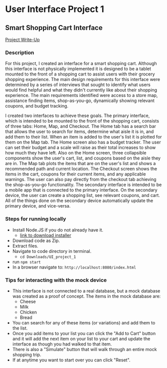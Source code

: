# User Interface Project 1
## Smart Shopping Cart Interface
[Project Write-Up](https://chambersanna99.wixsite.com/ui-portfolio/projects-7)

### Description
For this project, I created an interface for a smart shopping cart. Although this interface is not physically implemented it is designed to be a tablet mounted to the front of a shopping cart to assist users with their grocery shopping experience. The main design requirements for this interface were determined by a series of interviews that sought to identify what users would find helpful and what they didn't currently like about their shopping experience. The main requirements identified were access to a store map, assistance finding items, shop-as-you-go, dynamically showing relevant coupons, and budget tracking.

I created two interfaces to achieve these goals. The primary interface, which is intended to be mounted to the front of the shopping cart, consists of three tabs: Home, Map, and Checkout. The Home tab has a search bar that allows the user to search for items, determine what aisle it is in, and add them to their list. When an item is added to the user's list it is plotted for them on the Map tab. The Home screen also has a budget tracker. The user can set their budget and a scale will raise as their total increases to show how much they have left. Also on the Home screen, three collapsible components show the user's cart, list, and coupons based on the aisle they are in. The Map tab plots the items that are on the user's list and shows a recommended path and current location. The Checkout screen shows the items in the cart, coupons for their current items, and any applicable warnings. The user can also pay directly from the checkout tab achieving the shop-as-you-go functionality. The secondary interface is intended to be a mobile app that is connected to the primary interface. On the secondary device, the user can create a shopping list, see relevant coupons, and cart. All of the things done on the secondary device automatically update the primary device, and vice-versa.

### Steps for running locally
* Install Node.JS if you do not already have it.
  * [link to download installer](https://nodejs.org/en/download/)
* Download code as Zip.
* Extract files.
* Navigate to code directory in terminal.
  * `cd Downloads/UI_project_1`
* run `npm start`
* In a browser navigate to: `http://localhost:8080/index.html`

### Tips for interacting with the mock device
* This interface is not connected to a real database, but a mock database was created as a proof of concept. The items in the mock database are:
  * Cheese
  * Milk
  * Chicken
  * Bread
* You can search for any of these items (or variations) and add them to the list.
* Once you add items to your list you can click the "Add to Cart" button and it will add the next item on your list to your cart and update the interface as though you had walked to that item.
* There is also a "Simulate" button that will walk through an entire mock shopping trip.
* If at anytime you want to start over you can click "Reset".
